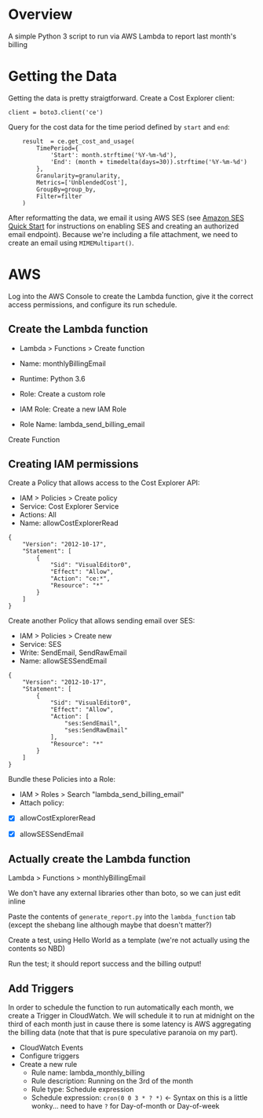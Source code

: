 # Overview

A simple Python 3 script to run via AWS Lambda to report last month's billing

# Getting the Data

Getting the data is pretty straigtforward. Create a Cost Explorer client:
```
client = boto3.client('ce')
```

Query for the cost data for the time period defined by `start` and `end`:
```
    result  = ce.get_cost_and_usage(
        TimePeriod={
            'Start': month.strftime('%Y-%m-%d'),
            'End': (month + timedelta(days=30)).strftime('%Y-%m-%d')
        },
        Granularity=granularity,
        Metrics=['UnblendedCost'],
        GroupBy=group_by,
        Filter=filter
    )
```




After reformatting the data, we email it using AWS SES (see [Amazon SES Quick Start](https://docs.aws.amazon.com/ses/latest/DeveloperGuide/quick-start.html) for instructions on enabling SES and creating an authorized email endpoint). Because we're including a file attachment, we need to create an email using `MIMEMultipart()`.


# AWS

Log into the AWS Console to create the Lambda function, give it the correct access permissions, and configure its run schedule.

## Create the Lambda function

* Lambda > Functions > Create function
* Name: monthlyBillingEmail
* Runtime: Python 3.6
* Role: Create a custom role

* IAM Role: Create a new IAM Role
* Role Name: lambda_send_billing_email

Create Function

## Creating IAM permissions

Create a Policy that allows access to the Cost Explorer API:

* IAM > Policies > Create policy
* Service: Cost Explorer Service
* Actions: All
* Name: allowCostExplorerRead

```
{
    "Version": "2012-10-17",
    "Statement": [
        {
            "Sid": "VisualEditor0",
            "Effect": "Allow",
            "Action": "ce:*",
            "Resource": "*"
        }
    ]
}
```

Create another Policy that allows sending email over SES:

* IAM > Policies > Create new 
* Service: SES
* Write: SendEmail, SendRawEmail
* Name: allowSESSendEmail

```
{
    "Version": "2012-10-17",
    "Statement": [
        {
            "Sid": "VisualEditor0",
            "Effect": "Allow",
            "Action": [
                "ses:SendEmail",
                "ses:SendRawEmail"
            ],
            "Resource": "*"
        }
    ]
}
```

Bundle these Policies into a Role:

* IAM > Roles > Search "lambda_send_billing_email"
* Attach policy:
 - [x] allowCostExplorerRead
 - [x] allowSESSendEmail


## Actually create the Lambda function

Lambda > Functions > monthlyBillingEmail

We don't have any external libraries other than boto, so we can just edit inline

Paste the contents of `generate_report.py` into the `lambda_function` tab 
(except the shebang line although maybe that doesn't matter?)

Create a test, using Hello World as a template
(we're not actually using the contents so NBD)

Run the test; it should report success and the billing output!

## Add Triggers

In order to schedule the function to run automatically each month, we create a Trigger in CloudWatch. We will schedule it to run at midnight on the third of each month just in cause there is some latency is AWS aggregating the billing data (note that that is pure speculative paranoia on my part).

* CloudWatch Events
* Configure triggers
* Create a new rule
  * Rule name: lambda_monthly_billing
  * Rule description: Running on the 3rd of the month
  * Rule type: Schedule expression
  * Schedule expression: `cron(0 0 3 * ? *)`  <- Syntax on this is a little wonky... need to have `?` for Day-of-month or Day-of-week